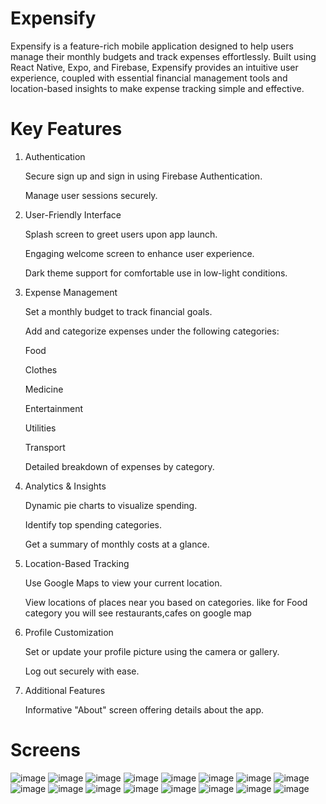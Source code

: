 # Expensify

Expensify is a feature-rich mobile application designed to help users manage their monthly budgets and track expenses effortlessly. Built using React Native, Expo, and Firebase, Expensify provides an intuitive user experience, coupled with essential financial management tools and location-based insights to make expense tracking simple and effective.

# Key Features

1. Authentication

   Secure sign up and sign in using Firebase Authentication.
    
   Manage user sessions securely.

2. User-Friendly Interface

   Splash screen to greet users upon app launch.
    
   Engaging welcome screen to enhance user experience.
    
   Dark theme support for comfortable use in low-light conditions.

3. Expense Management

   Set a monthly budget to track financial goals.
  
   Add and categorize expenses under the following categories:
  
   Food
  
   Clothes
  
   Medicine
  
   Entertainment
  
   Utilities
  
   Transport
  
   Detailed breakdown of expenses by category.

4. Analytics & Insights

   Dynamic pie charts to visualize spending.
    
   Identify top spending categories.
    
   Get a summary of monthly costs at a glance.

5. Location-Based Tracking

   Use Google Maps to view your current location.
    
   View locations of places near you based on categories. like for Food category you will see restaurants,cafes on google map

6. Profile Customization

   Set or update your profile picture using the camera or gallery.

   Log out securely with ease.

7. Additional Features

   Informative "About" screen offering details about the app.


# Screens

![image](https://github.com/user-attachments/assets/b8829f65-d8ff-4e4d-a8b6-6e44935bdae9)
![image](https://github.com/user-attachments/assets/5936d134-afda-439e-8548-facf9c3789bc)
![image](https://github.com/user-attachments/assets/a18634aa-d3f9-4355-a066-e6d800281763)
![image](https://github.com/user-attachments/assets/c11b7264-9fb9-4071-aa6f-6e0336385866)
![image](https://github.com/user-attachments/assets/5585466b-4c1a-46a2-ad71-28b45190b570)
![image](https://github.com/user-attachments/assets/82bd075d-8796-4df1-921f-6abf87865179)
![image](https://github.com/user-attachments/assets/bd6a11f3-7c8b-4d84-a421-795a07f10e2e)
![image](https://github.com/user-attachments/assets/d0394bba-e46b-4cc7-97ef-2d71df30f591)
![image](https://github.com/user-attachments/assets/366f1948-5f5e-49d6-b486-522afab3b542)
![image](https://github.com/user-attachments/assets/42eb7556-a48c-42e7-991c-4c2ead030884)
![image](https://github.com/user-attachments/assets/3e0e9399-b567-4f67-b65c-3564cfa5b110)
![image](https://github.com/user-attachments/assets/81102c65-01ce-48d3-b080-947605b06f70)
![image](https://github.com/user-attachments/assets/1dbb8339-0709-4292-997e-1def1e77c689)
![image](https://github.com/user-attachments/assets/13d1cd32-3223-4a59-b26c-752e10f2e329)
![image](https://github.com/user-attachments/assets/ce1d723c-e711-4780-bc8e-2b9e74410d72)
![image](https://github.com/user-attachments/assets/073c7c6f-1ae9-4b4a-be0f-0557da644b2f)










